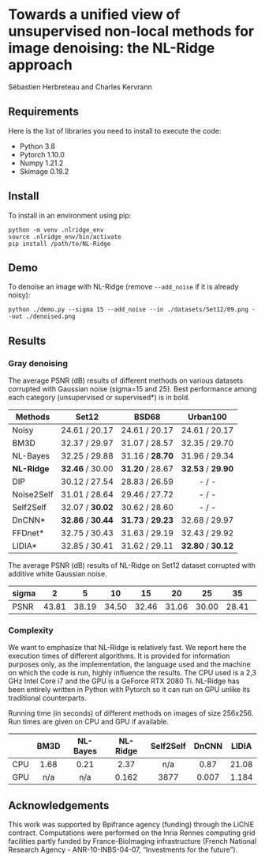 # Towards a unified view of unsupervised non-local methods for image denoising: the NL-Ridge approach
Sébastien Herbreteau and Charles Kervrann

## Requirements

Here is the list of libraries you need to install to execute the code:
* Python 3.8
* Pytorch 1.10.0
* Numpy 1.21.2
* Skimage 0.19.2

## Install

To install in an environment using pip:

```
python -m venv .nlridge_env
source .nlridge_env/bin/activate
pip install /path/to/NL-Ridge
```

## Demo

To denoise an image with NL-Ridge (remove ``--add_noise`` if it is already noisy):
```
python ./demo.py --sigma 15 --add_noise --in ./datasets/Set12/09.png --out ./denoised.png
```

## Results

### Gray denoising
The average PSNR (dB) results of different methods on various datasets corrupted with Gaussian noise (sigma=15 and 25). Best performance among each category (unsupervised or supervised*) is in bold.

| Methods | Set12 | BSD68 | Urban100 |
|---------|:-------:|:--------:|:--------:|
| Noisy     |  24.61 / 20.17 |  24.61 / 20.17 |   24.61 / 20.17  |
| BM3D      | 32.37 / 29.97 | 31.07 / 28.57  | 32.35 / 29.70 |
| NL-Bayes  |   32.25 / 29.88  | 31.16 / **28.70** |  31.96 / 29.34 |
| **NL-Ridge**  |  **32.46** / 30.00  | **31.20** / 28.67  | **32.53** / **29.90** |
| DIP  |   30.12 / 27.54 | 28.83 / 26.59  |  - / - |
| Noise2Self  |   31.01 / 28.64 | 29.46 / 27.72 |  - / - |
| Self2Self  |   32.07 / **30.02** | 30.62 / 28.60 |  - / - |
|DnCNN*| **32.86** / **30.44** | **31.73** / **29.23** | 32.68 / 29.97|
|FFDnet*  |   32.75 / 30.43 | 31.63 / 29.19 | 32.43 / 29.92|
| LIDIA*  |  32.85 / 30.41 |  31.62 / 29.11 | **32.80** / **30.12** |


The average PSNR (dB) results of NL-Ridge on Set12 dataset corrupted with additive white Gaussian noise.

| sigma |  2 | 5 | 10 | 15 | 20 | 25 | 35 | 50 |
|---------|:-------:|:--------:|:--------:|:--------:|:--------:|:--------:|:--------:|:--------:|
|  PSNR | 43.81 | 38.19 | 34.50 | 32.46 | 31.06 | 30.00 | 28.41 |  26.72 |

### Complexity
We want to emphasize that  NL-Ridge is relatively fast. We report here the execution times of different algorithms. It is
provided for information purposes only, as the implementation, the language used and the machine on which the code is run, highly influence the  results. The CPU used is a 2,3 GHz Intel Core i7 and the GPU is a GeForce RTX 2080 Ti. NL-Ridge has been entirely written in Python with Pytorch so it can run on GPU unlike its traditional counterparts. 


Running time (in seconds) of different methods on images of size 256x256. Run times are given on CPU and GPU if available.

| | BM3D | NL-Bayes | NL-Ridge | Self2Self | DnCNN | LIDIA |
|---------|:-------:|:--------:|:--------:|:--------:|:--------:|:--------:|
|  CPU | 1.68 | 0.21 | 2.37 | n/a | 0.87 | 21.08|
|  GPU | n/a | n/a | 0.162 | 3877 | 0.007 | 1.184|


## Acknowledgements

This work was supported by Bpifrance agency (funding) through the LiChIE contract. Computations  were performed on the Inria Rennes computing grid facilities partly funded by France-BioImaging infrastructure (French National Research Agency - ANR-10-INBS-04-07, “Investments for the future”).
